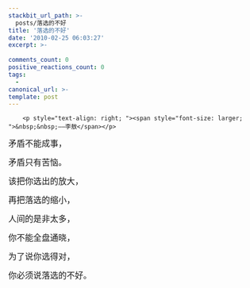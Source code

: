 ```yaml
---
stackbit_url_path: >-
  posts/落选的不好
title: '落选的不好'
date: '2010-02-25 06:03:27'
excerpt: >-
  
comments_count: 0
positive_reactions_count: 0
tags: 
  - 
canonical_url: >-
template: post
---
```


        <p style="text-align: right; "><span style="font-size: larger; ">&nbsp;&nbsp;——李敖</span></p>
<p><span style="font-size: larger; ">矛盾不能成事，</span></p>
<p><span style="font-size: larger; ">矛盾只有苦恼。</span></p>
<p><span style="font-size: larger; ">该把你选出的放大，</span></p>
<p><span style="font-size: larger; ">再把落选的缩小，</span></p>
<p><span style="font-size: larger; ">人间的是非太多，</span></p>
<p><span style="font-size: larger; ">你不能全盘通晓，</span></p>
<p><span style="font-size: larger; ">为了说你选得对，</span></p>
<p><span style="font-size: larger; ">你必须说落选的不好。</span></p>
      
